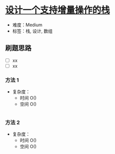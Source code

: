 # [设计一个支持增量操作的栈](https://leetcode-cn.com/problems/design-a-stack-with-increment-operation/)

- 难度：Medium
- 标签：栈, 设计, 数组

## 刷题思路

- [ ] xx
- [ ] xx

### 方法 1

- 复杂度：
    - 时间 O()
    - 空间 O()

``` js

```

### 方法 2

- 复杂度：
    - 时间 O()
    - 空间 O()

``` js

```
